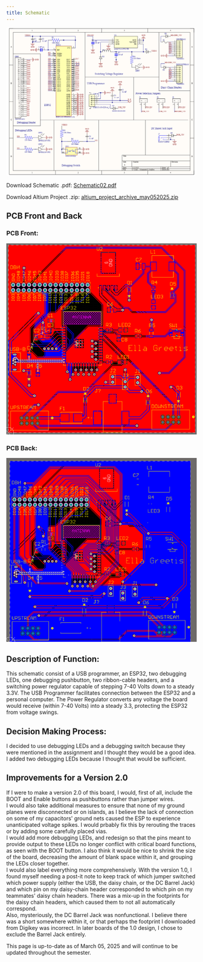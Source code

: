 ```yaml
---
title: Schematic
---
```

![schematic](SchematicImage09April2025.png)

Download Schematic .pdf: [Schematic02.pdf](https://github.com/user-attachments/files/20052940/Schematic02.pdf)

Download Altium Project .zip: [altium_project_archive_may052025.zip](https://github.com/user-attachments/files/20052945/altium_project_archive_may052025.zip)

## PCB Front and Back
### PCB Front: 
![PCB Front](PCBfront.png)

### PCB Back: 
![PCB Back](PCBback.png)

## Description of Function: 
This schematic consist of a USB programmer, an ESP32, two debugging LEDs, one debugging pushbutton, two ribbon-cable headers, and a switching power regulator capable of stepping 7-40 Volts down to a steady 3.3V. The USB Programmer facilitates connection between the ESP32 and a personal computer. The Power Regulator converts any voltage the board would receive (within 7-40 Volts) into a steady 3.3, protecting the ESP32 from voltage swings.

## Decision Making Process: 
I decided to use debugging LEDs and a debugging switch because they were mentioned in the assignment and I thought they would be a good idea. I added two debugging LEDs because I thought that would be sufficient.

## Improvements for a Version 2.0
If I were to make a version 2.0 of this board, I would, first of all, include the BOOT and Enable buttons as pushbuttons rather than jumper wires. <br>
I would also take additional measures to ensure that none of my ground planes were disconnected or on islands, as I believe the lack of connection on some of my capacitors' ground nets caused the ESP to experience unanticipated voltage spikes. I would prbably fix this by rerouting the traces or by adding some carefully placed vias. <br>
I would add more debugging LEDs, and redesign so that the pins meant to provide output to these LEDs no longer conflict with critical board functions, as seen with the BOOT button. 
I also think it would be nice to shrink the size of the board, decreasing the amount of blank space within it, and grouping the LEDs closer together. <br>
I would also label everything more comprehensively. With the version 1.0, I found myself needing a post-it note to keep track of which jumper switched which power supply (either the USB, the daisy chain, or the DC Barrel Jack) and which pin on my daisy-chain header corresponded to which pin on my teammates' daisy chain headers. There was a mix-up in the footprints for the daisy chain headers, which caused them to not all automatically correspond. <br>
Also, mysteriously, the DC Barrel Jack was nonfunctional. I believe there was a short somewhere within it, or that perhaps the footprint I downloaded from Digikey was incorrect. In later boards of the 1.0 design, I chose to exclude the Barrel Jack entirely.

This page is up-to-date as of March 05, 2025 and will continue to be updated throughout the semester. 
